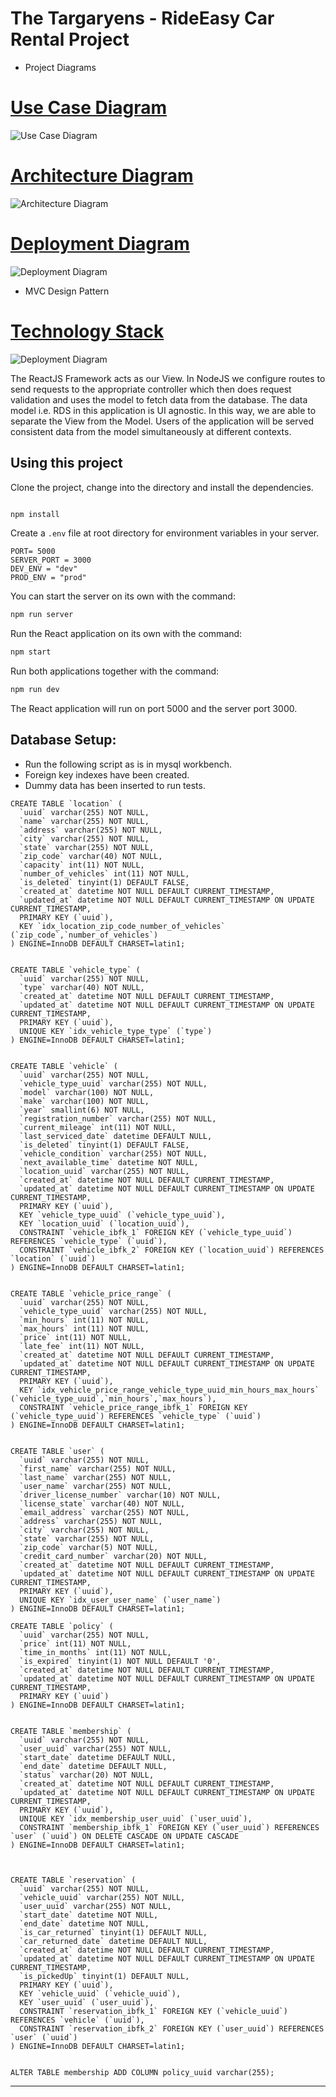 # The Targaryens - RideEasy Car Rental Project

* Project Diagrams


# [Use Case Diagram](https://github.com/gopinathsjsu/sp20-cmpe-202-sec-49-team-project-the-targaryens/blob/master/Diagrams/UseCase.png)

![Use Case Diagram](https://github.com/gopinathsjsu/sp20-cmpe-202-sec-49-team-project-the-targaryens/blob/master/Diagrams/UseCase.png)




# [Architecture Diagram](https://github.com/gopinathsjsu/sp20-cmpe-202-sec-49-team-project-the-targaryens/blob/master/Diagrams/Architecture.png)

![Architecture Diagram](https://github.com/gopinathsjsu/sp20-cmpe-202-sec-49-team-project-the-targaryens/blob/master/Diagrams/Architecture.png)




# [Deployment Diagram](https://github.com/gopinathsjsu/sp20-cmpe-202-sec-49-team-project-the-targaryens/blob/master/Diagrams/Deployment.png)

![Deployment Diagram](https://github.com/gopinathsjsu/sp20-cmpe-202-sec-49-team-project-the-targaryens/blob/master/Diagrams/Deployment.png)



* MVC Design Pattern


# [Technology Stack](https://github.com/gopinathsjsu/sp20-cmpe-202-sec-49-team-project-the-targaryens/blob/master/Diagrams/TechStack.png)


![Deployment Diagram](https://github.com/gopinathsjsu/sp20-cmpe-202-sec-49-team-project-the-targaryens/blob/master/Diagrams/TechStack.png)



The ReactJS Framework acts as our View. In NodeJS we configure routes to send requests to the appropriate controller which then does request validation and uses the model to fetch data from the database. The data model i.e. RDS in this application is UI agnostic. In this way, we are able to separate the View from the Model. Users of the application will be served consistent data from the model simultaneously at different contexts.


## Using this project

Clone the project, change into the directory and install the dependencies.

```bash

npm install
```

Create a `.env` file at root directory for environment variables in your server.

```
PORT= 5000
SERVER_PORT = 3000
DEV_ENV = "dev"
PROD_ENV = "prod"
```

You can start the server on its own with the command:

```bash
npm run server
```

Run the React application on its own with the command:

```bash
npm start
```

Run both applications together with the command:

```bash
npm run dev
```

The React application will run on port 5000 and the server port 3000.

## Database Setup:

- Run the following script as is in mysql workbench.
- Foreign key indexes have been created.
- Dummy data has been inserted to run tests.

```
CREATE TABLE `location` (
  `uuid` varchar(255) NOT NULL,
  `name` varchar(255) NOT NULL,
  `address` varchar(255) NOT NULL,
  `city` varchar(255) NOT NULL,
  `state` varchar(255) NOT NULL,
  `zip_code` varchar(40) NOT NULL,
  `capacity` int(11) NOT NULL,
  `number_of_vehicles` int(11) NOT NULL,
  `is_deleted` tinyint(1) DEFAULT FALSE,
  `created_at` datetime NOT NULL DEFAULT CURRENT_TIMESTAMP,
  `updated_at` datetime NOT NULL DEFAULT CURRENT_TIMESTAMP ON UPDATE CURRENT_TIMESTAMP,
  PRIMARY KEY (`uuid`),
  KEY `idx_location_zip_code_number_of_vehicles` (`zip_code`,`number_of_vehicles`)
) ENGINE=InnoDB DEFAULT CHARSET=latin1;


CREATE TABLE `vehicle_type` (
  `uuid` varchar(255) NOT NULL,
  `type` varchar(40) NOT NULL,
  `created_at` datetime NOT NULL DEFAULT CURRENT_TIMESTAMP,
  `updated_at` datetime NOT NULL DEFAULT CURRENT_TIMESTAMP ON UPDATE CURRENT_TIMESTAMP,
  PRIMARY KEY (`uuid`),
  UNIQUE KEY `idx_vehicle_type_type` (`type`)
) ENGINE=InnoDB DEFAULT CHARSET=latin1;


CREATE TABLE `vehicle` (
  `uuid` varchar(255) NOT NULL,
  `vehicle_type_uuid` varchar(255) NOT NULL,
  `model` varchar(100) NOT NULL,
  `make` varchar(100) NOT NULL,
  `year` smallint(6) NOT NULL,
  `registration_number` varchar(255) NOT NULL,
  `current_mileage` int(11) NOT NULL,
  `last_serviced_date` datetime DEFAULT NULL,
  `is_deleted` tinyint(1) DEFAULT FALSE,
  `vehicle_condition` varchar(255) NOT NULL,
  `next_available_time` datetime NOT NULL,
  `location_uuid` varchar(255) NOT NULL,
  `created_at` datetime NOT NULL DEFAULT CURRENT_TIMESTAMP,
  `updated_at` datetime NOT NULL DEFAULT CURRENT_TIMESTAMP ON UPDATE CURRENT_TIMESTAMP,
  PRIMARY KEY (`uuid`),
  KEY `vehicle_type_uuid` (`vehicle_type_uuid`),
  KEY `location_uuid` (`location_uuid`),
  CONSTRAINT `vehicle_ibfk_1` FOREIGN KEY (`vehicle_type_uuid`) REFERENCES `vehicle_type` (`uuid`),
  CONSTRAINT `vehicle_ibfk_2` FOREIGN KEY (`location_uuid`) REFERENCES `location` (`uuid`) 
) ENGINE=InnoDB DEFAULT CHARSET=latin1;


CREATE TABLE `vehicle_price_range` (
  `uuid` varchar(255) NOT NULL,
  `vehicle_type_uuid` varchar(255) NOT NULL,
  `min_hours` int(11) NOT NULL,
  `max_hours` int(11) NOT NULL,
  `price` int(11) NOT NULL,
  `late_fee` int(11) NOT NULL,
  `created_at` datetime NOT NULL DEFAULT CURRENT_TIMESTAMP,
  `updated_at` datetime NOT NULL DEFAULT CURRENT_TIMESTAMP ON UPDATE CURRENT_TIMESTAMP,
  PRIMARY KEY (`uuid`),
  KEY `idx_vehicle_price_range_vehicle_type_uuid_min_hours_max_hours` (`vehicle_type_uuid`,`min_hours`,`max_hours`),
  CONSTRAINT `vehicle_price_range_ibfk_1` FOREIGN KEY (`vehicle_type_uuid`) REFERENCES `vehicle_type` (`uuid`)
) ENGINE=InnoDB DEFAULT CHARSET=latin1;


CREATE TABLE `user` (
  `uuid` varchar(255) NOT NULL,
  `first_name` varchar(255) NOT NULL,
  `last_name` varchar(255) NOT NULL,
  `user_name` varchar(255) NOT NULL,
  `driver_license_number` varchar(10) NOT NULL,
  `license_state` varchar(40) NOT NULL,
  `email_address` varchar(255) NOT NULL,
  `address` varchar(255) NOT NULL,
  `city` varchar(255) NOT NULL,
  `state` varchar(255) NOT NULL,
  `zip_code` varchar(5) NOT NULL,
  `credit_card_number` varchar(20) NOT NULL,
  `created_at` datetime NOT NULL DEFAULT CURRENT_TIMESTAMP,
  `updated_at` datetime NOT NULL DEFAULT CURRENT_TIMESTAMP ON UPDATE CURRENT_TIMESTAMP,
  PRIMARY KEY (`uuid`),
  UNIQUE KEY `idx_user_user_name` (`user_name`)
) ENGINE=InnoDB DEFAULT CHARSET=latin1;

CREATE TABLE `policy` (
  `uuid` varchar(255) NOT NULL,
  `price` int(11) NOT NULL,
  `time_in_months` int(11) NOT NULL,
  `is_expired` tinyint(1) NOT NULL DEFAULT '0',
  `created_at` datetime NOT NULL DEFAULT CURRENT_TIMESTAMP,
  `updated_at` datetime NOT NULL DEFAULT CURRENT_TIMESTAMP ON UPDATE CURRENT_TIMESTAMP,
  PRIMARY KEY (`uuid`)
) ENGINE=InnoDB DEFAULT CHARSET=latin1;


CREATE TABLE `membership` (
  `uuid` varchar(255) NOT NULL,
  `user_uuid` varchar(255) NOT NULL,
  `start_date` datetime DEFAULT NULL,
  `end_date` datetime DEFAULT NULL,
  `status` varchar(20) NOT NULL,
  `created_at` datetime NOT NULL DEFAULT CURRENT_TIMESTAMP,
  `updated_at` datetime NOT NULL DEFAULT CURRENT_TIMESTAMP ON UPDATE CURRENT_TIMESTAMP,
  PRIMARY KEY (`uuid`),
  UNIQUE KEY `idx_membership_user_uuid` (`user_uuid`),
  CONSTRAINT `membership_ibfk_1` FOREIGN KEY (`user_uuid`) REFERENCES `user` (`uuid`) ON DELETE CASCADE ON UPDATE CASCADE
) ENGINE=InnoDB DEFAULT CHARSET=latin1;



CREATE TABLE `reservation` (
  `uuid` varchar(255) NOT NULL,
  `vehicle_uuid` varchar(255) NOT NULL,
  `user_uuid` varchar(255) NOT NULL,
  `start_date` datetime NOT NULL,
  `end_date` datetime NOT NULL,
  `is_car_returned` tinyint(1) DEFAULT NULL,
  `car_returned_date` datetime DEFAULT NULL,
  `created_at` datetime NOT NULL DEFAULT CURRENT_TIMESTAMP,
  `updated_at` datetime NOT NULL DEFAULT CURRENT_TIMESTAMP ON UPDATE CURRENT_TIMESTAMP,
  `is_pickedUp` tinyint(1) DEFAULT NULL,
  PRIMARY KEY (`uuid`),
  KEY `vehicle_uuid` (`vehicle_uuid`),
  KEY `user_uuid` (`user_uuid`),
  CONSTRAINT `reservation_ibfk_1` FOREIGN KEY (`vehicle_uuid`) REFERENCES `vehicle` (`uuid`),
  CONSTRAINT `reservation_ibfk_2` FOREIGN KEY (`user_uuid`) REFERENCES `user` (`uuid`) 
) ENGINE=InnoDB DEFAULT CHARSET=latin1;


ALTER TABLE membership ADD COLUMN policy_uuid varchar(255);
```
---
